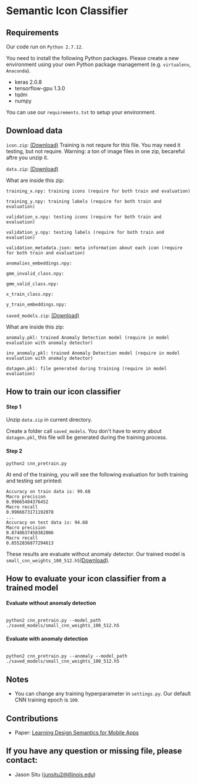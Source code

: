 # Semantic Icon Classifier

## Requirements
Our code run on ``Python 2.7.12``.

You need to install the following Python packages. Please create a new environment using your own Python package management (e.g. ``virtualenv``, ``Anaconda``).
* keras 2.0.8
* tensorflow-gpu 1.3.0
* tqdm
* numpy

You can use our `requirements.txt` to setup your environment.

## Download data

`icon.zip`: [(Download)](https://drive.google.com/file/d/1D0CFmDP0xNSyfSkK7kUHnfP0HnpcKZc1)
Training is not requre for this file. You may need it testing, but not require. Warning: a ton of image files in one zip, becareful aftre you unzip it.

``data.zip``: [(Download)](https://drive.google.com/open?id=1SiD_U5ifjX1poJZzLB-MwvoUQBhutYzH)


What are inside this zip:
```
training_x.npy: training icons (require for both train and evaluation)

training_y.npy: training labels (require for both train and evaluation)

validation_x.npy: testing icons (require for both train and evaluation)

validation_y.npy: testing labels (require for both train and evaluation)

validation_metadata.json: meta information about each icon (require for both train and evaluation)

anomalies_embeddings.npy:

gmm_invalid_class.npy:

gmm_valid_class.npy:

x_train_class.npy:

y_train_embeddings.npy:

```

``saved_models.zip``: [(Download)](https://drive.google.com/open?id=16hUHUzxkGHHBRsgvfeLV_4gTD3-KFYIy)

What are inside this zip:
```
anomaly.pkl: trained Anomaly Detection model (require in model evaluation with anomaly detector)

inv_anomaly.pkl: trained Anomaly Detection model (require in model evaluation with anomaly detector)

datagen.pkl: file generated during training (require in model evaluation)
```

## How to train our icon classifier

#### Step 1

Unzip `data.zip` in current directory.

Create a folder call ``saved_models``. You don't have to worry about `datagen.pkl`, this file will be generated during the training process.

#### Step 2

```
python2 cnn_pretrain.py
```

At end of the training, you will see the following evaluation for both training and testing set printed:

```
Accuracy on train data is: 99.68
Macro precision
0.99665404376452
Macro recall
0.9966673171192078
...
Accuracy on test data is: 94.68
Macro precision
0.8748637458382006
Macro recall
0.8552836877294613
```
These results are evaluate without anomaly detector. Our trained model is ``small_cnn_weights_100_512.h5``[(Download)](https://drive.google.com/file/d/1Kq5agoiLSuv5_CVBlkf5F7iENtpyKyz8).


## How to evaluate your icon classifier from a trained model

#### Evaluate without anomaly detection
```

python2 cnn_pretrain.py --model_path ./saved_models/small_cnn_weights_100_512.h5
```

#### Evaluate with anomaly detection
```

python2 cnn_pretrain.py --anomaly --model_path ./saved_models/small_cnn_weights_100_512.h5
```

## Notes
* You can change any training hyperparameter in `settings.py`. Our default CNN training epoch is `100`.

## Contributions
* Paper: [Learning Design Semantics for Mobile Apps](http://interactionmining.org/rico)

## If you have any question or missing file, please contact:
* Jason Situ (junsitu2@illinois.edu)
